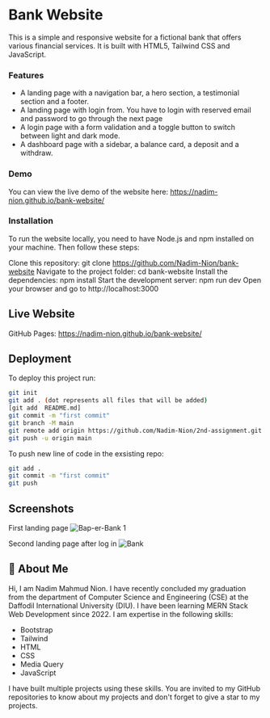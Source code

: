 
# Bank Website

This is a simple and responsive website for a fictional bank that offers various financial services. It is built with HTML5, Tailwind CSS and JavaScript.

### Features
* A landing page with a navigation bar, a hero section, a testimonial section and a footer.
* A landing page with login from. You have to login with reserved email and password to go through the next page
* A login page with a form validation and a toggle button to switch between light and dark mode.
* A dashboard page with a sidebar, a balance card, a deposit and a withdraw.


### Demo
You can view the live demo of the website here: https://nadim-nion.github.io/bank-website/

### Installation
To run the website locally, you need to have Node.js and npm installed on your machine. Then follow these steps:

Clone this repository: git clone https://github.com/Nadim-Nion/bank-website
Navigate to the project folder: cd bank-website
Install the dependencies: npm install
Start the development server: npm run dev
Open your browser and go to http://localhost:3000




## Live Website
GitHub Pages: https://nadim-nion.github.io/bank-website/


## Deployment

To deploy this project run:

```bash
git init
git add . (dot represents all files that will be added)      
[git add  README.md]
git commit -m "first commit"
git branch -M main
git remote add origin https://github.com/Nadim-Nion/2nd-assignment.git
git push -u origin main

```

To push new line of code in the exsisting repo:

```bash
git add .
git commit -m "first commit"
git push


```
## Screenshots

First landing page
![Bap-er-Bank 1](https://user-images.githubusercontent.com/60613933/236638645-019d442a-d13e-4305-96ae-61b5788eb50f.png)



Second landing page after log in
![Bank](https://user-images.githubusercontent.com/60613933/236638653-845c5717-b052-4533-946f-85f5c4f43d99.png)



## 🚀 About Me
Hi, I am Nadim Mahmud Nion. I have recently concluded my graduation from the department of Computer Science and Engineering (CSE) at the Daffodil International University (DIU). I have been learning MERN Stack Web Development since 2022. I am expertise in the following skills:

* Bootstrap
* Tailwind
* HTML
* CSS
* Media Query
* JavaScript

I have built multiple projects using these skills. You are invited to my GitHub repositories to know about my projects and don't forget to give a star to my projects.

